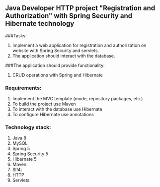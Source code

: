 ## Java Developer HTTP project "Registration and Authorization" with Spring Security and Hibernate technology

###Tasks:
1. Implement a web application for registration and authorization on website with Spring Security and servlets.
2. The application should interact with the database.

###The application should provide functionality:
1. CRUD operations with Spring and Hibernate 

### Requirements:
1. Implement the MVC template (mode, repository packages, etc.)
2. To build the project use Maven
3. To interact with the database use Hibernate
4. To configure Hibernate use annotations

### Technology stack:
1. Java 8
2. MySQL
3. Spring 5
5. Spring Security 5
4. Hibernate 5
5. Maven
6. Slf4j
7. HTTP
8. Servlets